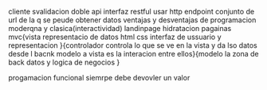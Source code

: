 cliente
svalidacion doble
api interfaz restful usar http
endpoint conjunto de url de la q se peude obtener datos
ventajas y desventajas de programacion moderqna y clasica(interactividad)
landinpage
hidratacion pagainas
mvc{vista  representacio de datos html css interfaz de ussuario y representacion }{controlador controla lo que se ve en la vista y da lso datos desde l bacnk modelo a vista es la interacion entre ellos}{modelo la zona de back datos y logica de negocios }

progamacion funcional siemrpe debe devovler un valor
